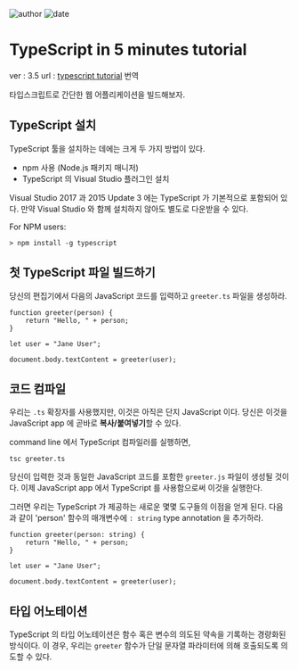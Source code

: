 
![author](https://img.shields.io/badge/author-daesungRa-lightgray.svg?style=flat-square)
![date](https://img.shields.io/badge/date-190824-lightgray.svg?style=flat-square)

# TypeScript in 5 minutes tutorial

ver : 3.5
url : [typescript tutorial](https://www.typescriptlang.org/docs/handbook/typescript-in-5-minutes.html) 번역

타입스크립트로 간단한 웹 어플리케이션을 빌드해보자.

## TypeScript 설치

TypeScript 툴을 설치하는 데에는 크게 두 가지 방법이 있다.

- npm 사용 (Node.js 패키지 매니저)
- TypeScript 의 Visual Studio 플러그인 설치

Visual Studio 2017 과 2015 Update 3 에는 TypeScript 가 기본적으로 포함되어 있다. 만약 Visual Studio 와 함께 설치하지 않아도 별도로 다운받을 수 있다.

For NPM users:
```text
> npm install -g typescript
```

## 첫 TypeScript 파일 빌드하기

당신의 편집기에서 다음의 JavaScript 코드를 입력하고 ```greeter.ts``` 파일을 생성하라.

```text
function greeter(person) {
    return "Hello, " + person;
}

let user = "Jane User";

document.body.textContent = greeter(user);
```

## 코드 컴파일

우리는 ```.ts``` 확장자를 사용했지만, 이것은 아직은 단지 JavaScript 이다.
당신은 이것을 JavaScript app 에 곧바로 **복사/붙여넣기**할 수 있다.

command line 에서 TypeScript 컴파일러를 실행하면,

```text
tsc greeter.ts
```

당신이 입력한 것과 동일한 JavaScript 코드를 포함한 ```greeter.js``` 파일이 생성될 것이다.
이제 JavaScript app 에서 TypeScript 를 사용함으로써 이것을 실행한다.

그러면 우리는 TypeScript 가 제공하는 새로운 몇몇 도구들의 이점을 얻게 된다.
다음과 같이 'person' 함수의 매개변수에 ```: string``` type annotation 을 추가하라.
```text
function greeter(person: string) {
    return "Hello, " + person;
}

let user = "Jane User";

document.body.textContent = greeter(user);
```

## 타입 어노테이션

TypeScript 의 타입 어노테이션은 함수 혹은 변수의 의도된 약속을 기록하는 경량화된 방식이다.
이 경우, 우리는 ```greeter``` 함수가 단일 문자열 파라미터에 의해 호출되도록 의도할 수 있다.
